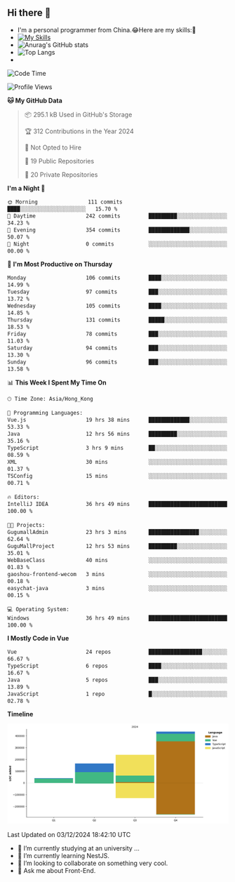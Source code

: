 ## Hi there 👋
- I'm a personal programmer from China.😂Here are my skills:🤔
- [![My Skills](https://skillicons.dev/icons?i=js,html,css,vue,typescript,java,golang)](https://skillicons.dev)
- ![Anurag's GitHub stats](https://github-readme-stats.vercel.app/api?username=FluffyChi-Xing&count_private=true&show_icons=true&theme=radical)
- ![Top Langs](https://github-readme-stats.vercel.app/api/top-langs/?username=FluffyChi-Xing)
- <!--START_SECTION:waka-->
![Code Time](http://img.shields.io/badge/Code%20Time-880%20hrs%2054%20mins-blue)

![Profile Views](http://img.shields.io/badge/Profile%20Views-11-blue)

**🐱 My GitHub Data** 

> 📦 295.1 kB Used in GitHub's Storage 
 > 
> 🏆 312 Contributions in the Year 2024
 > 
> 🚫 Not Opted to Hire
 > 
> 📜 19 Public Repositories 
 > 
> 🔑 20 Private Repositories 
 > 
**I'm a Night 🦉** 

```text
🌞 Morning                111 commits         ████░░░░░░░░░░░░░░░░░░░░░   15.70 % 
🌆 Daytime                242 commits         █████████░░░░░░░░░░░░░░░░   34.23 % 
🌃 Evening                354 commits         █████████████░░░░░░░░░░░░   50.07 % 
🌙 Night                  0 commits           ░░░░░░░░░░░░░░░░░░░░░░░░░   00.00 % 
```
📅 **I'm Most Productive on Thursday** 

```text
Monday                   106 commits         ████░░░░░░░░░░░░░░░░░░░░░   14.99 % 
Tuesday                  97 commits          ███░░░░░░░░░░░░░░░░░░░░░░   13.72 % 
Wednesday                105 commits         ████░░░░░░░░░░░░░░░░░░░░░   14.85 % 
Thursday                 131 commits         █████░░░░░░░░░░░░░░░░░░░░   18.53 % 
Friday                   78 commits          ███░░░░░░░░░░░░░░░░░░░░░░   11.03 % 
Saturday                 94 commits          ███░░░░░░░░░░░░░░░░░░░░░░   13.30 % 
Sunday                   96 commits          ███░░░░░░░░░░░░░░░░░░░░░░   13.58 % 
```


📊 **This Week I Spent My Time On** 

```text
🕑︎ Time Zone: Asia/Hong_Kong

💬 Programming Languages: 
Vue.js                   19 hrs 38 mins      █████████████░░░░░░░░░░░░   53.33 % 
Java                     12 hrs 56 mins      █████████░░░░░░░░░░░░░░░░   35.16 % 
TypeScript               3 hrs 9 mins        ██░░░░░░░░░░░░░░░░░░░░░░░   08.59 % 
XML                      30 mins             ░░░░░░░░░░░░░░░░░░░░░░░░░   01.37 % 
TSConfig                 15 mins             ░░░░░░░░░░░░░░░░░░░░░░░░░   00.71 % 

🔥 Editors: 
IntelliJ IDEA            36 hrs 49 mins      █████████████████████████   100.00 % 

🐱‍💻 Projects: 
GugumallAdmin            23 hrs 3 mins       ████████████████░░░░░░░░░   62.64 % 
GuguMallProject          12 hrs 53 mins      █████████░░░░░░░░░░░░░░░░   35.01 % 
WebBaseClass             40 mins             ░░░░░░░░░░░░░░░░░░░░░░░░░   01.83 % 
gaoshou-frontend-wecom   3 mins              ░░░░░░░░░░░░░░░░░░░░░░░░░   00.18 % 
easychat-java            3 mins              ░░░░░░░░░░░░░░░░░░░░░░░░░   00.15 % 

💻 Operating System: 
Windows                  36 hrs 49 mins      █████████████████████████   100.00 % 
```

**I Mostly Code in Vue** 

```text
Vue                      24 repos            █████████████████░░░░░░░░   66.67 % 
TypeScript               6 repos             ████░░░░░░░░░░░░░░░░░░░░░   16.67 % 
Java                     5 repos             ███░░░░░░░░░░░░░░░░░░░░░░   13.89 % 
JavaScript               1 repo              █░░░░░░░░░░░░░░░░░░░░░░░░   02.78 % 
```



**Timeline**

![Lines of Code chart](https://raw.githubusercontent.com/FluffyChi-Xing/FluffyChi-Xing/main/assets/bar_graph.png)


 Last Updated on 03/12/2024 18:42:10 UTC
<!--END_SECTION:waka-->
- 🔭 I’m currently studying at an university ...
- 🌱 I’m currently learning NestJS.
- 👯 I’m looking to collaborate on something very cool.
- 💬 Ask me about Front-End.
